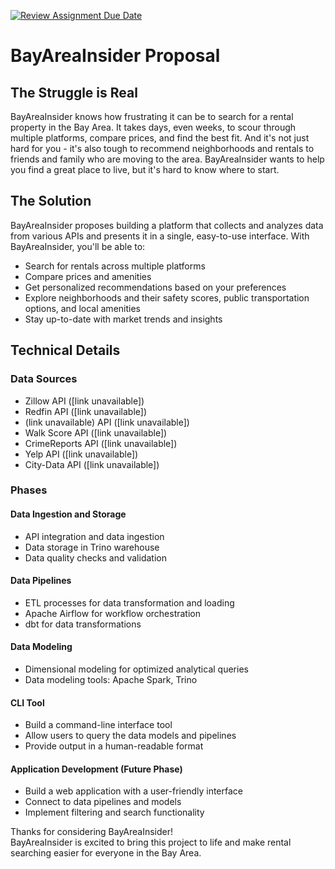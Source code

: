 [![Review Assignment Due Date](https://classroom.github.com/assets/deadline-readme-button-24ddc0f5d75046c5622901739e7c5dd533143b0c8e959d652212380cedb1ea36.svg)](https://classroom.github.com/a/1lXY_Wlg)

# BayAreaInsider Proposal

## The Struggle is Real
BayAreaInsider knows how frustrating it can be to search for a rental property in the Bay Area. It takes days, even weeks, to scour through multiple platforms, compare prices, and find the best fit. And it's not just hard for you - it's also tough to recommend neighborhoods and rentals to friends and family who are moving to the area. BayAreaInsider wants to help you find a great place to live, but it's hard to know where to start.

## The Solution
BayAreaInsider proposes building a platform that collects and analyzes data from various APIs and presents it in a single, easy-to-use interface. With BayAreaInsider, you'll be able to:
- Search for rentals across multiple platforms
- Compare prices and amenities
- Get personalized recommendations based on your preferences
- Explore neighborhoods and their safety scores, public transportation options, and local amenities
- Stay up-to-date with market trends and insights

## Technical Details

### Data Sources
- Zillow API ([link unavailable])
- Redfin API ([link unavailable])
- (link unavailable) API ([link unavailable])
- Walk Score API ([link unavailable])
- CrimeReports API ([link unavailable])
- Yelp API ([link unavailable])
- City-Data API ([link unavailable])

### Phases

#### Data Ingestion and Storage
- API integration and data ingestion
- Data storage in Trino warehouse
- Data quality checks and validation

#### Data Pipelines
- ETL processes for data transformation and loading
- Apache Airflow for workflow orchestration
- dbt for data transformations

#### Data Modeling
- Dimensional modeling for optimized analytical queries
- Data modeling tools: Apache Spark, Trino

#### CLI Tool
- Build a command-line interface tool
- Allow users to query the data models and pipelines
- Provide output in a human-readable format

#### Application Development (Future Phase)
- Build a web application with a user-friendly interface
- Connect to data pipelines and models
- Implement filtering and search functionality

Thanks for considering BayAreaInsider!  
BayAreaInsider is excited to bring this project to life and make rental searching easier for everyone in the Bay Area.
